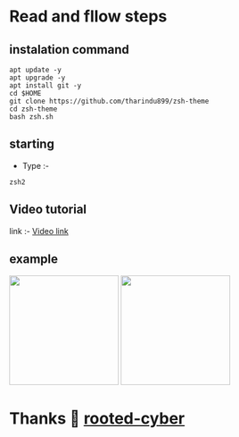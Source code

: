 # Read and fllow steps

## instalation command

```code
apt update -y
apt upgrade -y
apt install git -y
cd $HOME
git clone https://github.com/tharindu899/zsh-theme
cd zsh-theme
bash zsh.sh
```

## starting

- Type :-

 ```zsh2```
 
 ## Video tutorial

link :- [Video link](https://youtu.be/2krTPrMHG80)

 
 ## example 
 
<img src="https://github.com/rooted-cyber/image-upload/raw/master/zsh1.png" width="196">
<img src="https://github.com/rooted-cyber/image-upload/raw/master/zsh2.png" width="196">

# Thanks 🙏 [rooted-cyber](https://github.com/rooted-cyber)
